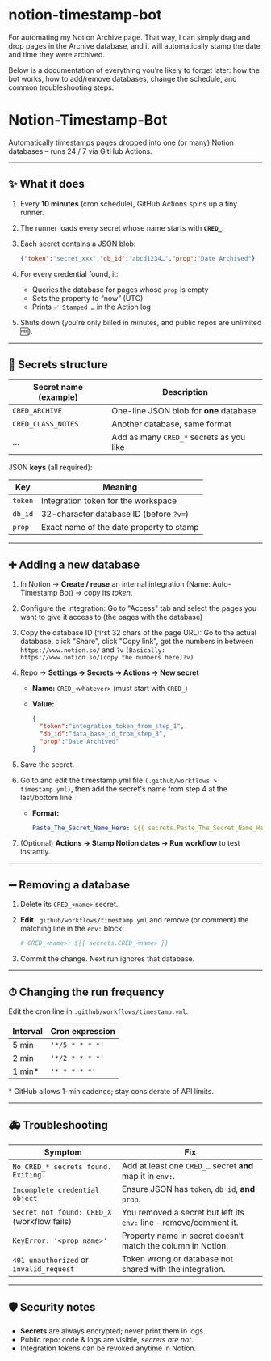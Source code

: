 # notion-timestamp-bot
For automating my Notion Archive page. That way, I can simply drag and drop pages in the Archive database, and it will automatically stamp the date and time they were archived.

Below is a documentation of everything you’re likely to forget later: how the bot works, how to add/remove databases, change the schedule, and common troubleshooting steps.

# Notion-Timestamp-Bot  
Automatically timestamps pages dropped into one (or many) Notion databases – runs 24 / 7 via GitHub Actions.

---

## ✨ What it does
1. Every **10 minutes** (cron schedule), GitHub Actions spins up a tiny runner.  
2. The runner loads every secret whose name starts with **`CRED_`**.  
3. Each secret contains a JSON blob:  
   ```json
   {"token":"secret_xxx","db_id":"abcd1234…","prop":"Date Archived"}

4. For every credential found, it:

   * Queries the database for pages whose `prop` is empty
   * Sets the property to “now” (UTC)
   * Prints `✅ Stamped …` in the Action log
5. Shuts down (you’re only billed in minutes, and public repos are unlimited 🆓).

---

## 🔐 Secrets structure

| Secret name (example) | Description                              |
| --------------------- | ---------------------------------------- |
| `CRED_ARCHIVE`        | One-line JSON blob for **one** database  |
| `CRED_CLASS_NOTES`    | Another database, same format            |
| …                     | Add as many `CRED_*` secrets as you like |

JSON **keys** (all required):

| Key     | Meaning                                  |
| ------- | ---------------------------------------- |
| `token` | Integration token for the workspace      |
| `db_id` | 32-character database ID (before `?v=`)  |
| `prop`  | Exact name of the date property to stamp |

---

## ➕ Adding a new database

1. In Notion → **Create / reuse** an internal integration (Name: Auto-Timestamp Bot) → copy its *token*.
2. Configure the integration: Go to "Access" tab and select the pages you want to give it access to (the pages with the database)
3. Copy the database ID (first 32 chars of the page URL): Go to the actual database, click "Share", click "Copy link", get the numbers in between `https://www.notion.so/` and `?v` `(Basically: https://www.notion.so/[copy the numbers here]?v)`
4. Repo → **Settings → Secrets → Actions → New secret**

   * **Name:** `CRED_<whatever>` (must start with `CRED_`)
   * **Value:**

     ```json
     {
       "token":"integration_token_from_step_1",
       "db_id":"data_base_id_from_step_3",
       "prop":"Date Archived"
     }
     ```
5. Save the secret.
6. Go to and edit the timestamp.yml file `(.github/workflows > timestamp.yml)`, then add the secret's name from step 4 at the last/bottom line.
   
   * **Format:**
     ```yaml
     Paste_The_Secret_Name_Here: ${{ secrets.Paste_The_Secret_Name_Here }}
     ```
9. (Optional) **Actions → Stamp Notion dates → Run workflow** to test instantly.

---

## ➖ Removing a database

1. Delete its `CRED_<name>` secret.
2. **Edit** `.github/workflows/timestamp.yml` and remove (or comment) the matching line in the `env:` block:

   ```yaml
   # CRED_<name>: ${{ secrets.CRED_<name> }}
   ```
3. Commit the change. Next run ignores that database.

---

## ⏱ Changing the run frequency

Edit the cron line in `.github/workflows/timestamp.yml`.

| Interval | Cron expression |
| -------- | --------------- |
| 5 min    | `'*/5 * * * *'` |
| 2 min    | `'*/2 * * * *'` |
| 1 min\*  | `'* * * * *'`   |

\* GitHub allows 1-min cadence; stay considerate of API limits.

---

## 🚑 Troubleshooting

| Symptom                                     | Fix                                                                |
| ------------------------------------------- | ------------------------------------------------------------------ |
| `No CRED_* secrets found. Exiting.`         | Add at least one `CRED_…` secret **and** map it in `env:`.         |
| `Incomplete credential object`              | Ensure JSON has `token`, `db_id`, **and** `prop`.                  |
| `Secret not found: CRED_X` (workflow fails) | You removed a secret but left its `env:` line – remove/comment it. |
| `KeyError: '<prop name>'`                   | Property name in secret doesn’t match the column in Notion.        |
| `401 unauthorized` or `invalid_request`     | Token wrong or database not shared with the integration.           |

---

## 🛡 Security notes

* **Secrets** are always encrypted; never print them in logs.
* Public repo: code & logs are visible, *secrets are not*.
* Integration tokens can be revoked anytime in Notion.
